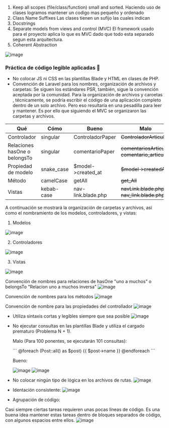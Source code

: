 1. Keep all scopes (file/class/function) small and sorted.
Haciendo uso de clases logramos mantener un codigo mas pequeño y ordenado
2. Class Name Suffixes
Las clases tienen un sufijo las cuales indican 
3. Docstrings 
4. Separate models from views and control (MVC)
El framework usado para el proyecto aplica lo que es MVC dado que todo esta separado segun esta arquitectura.
5. Coherent Abstraction

![image](https://user-images.githubusercontent.com/38531618/185838720-4a146350-97cf-4d08-b022-701adac3a4a9.png)


### **Práctica de código legible aplicadas 🤖**
* No colocar JS ni CSS en las plantillas Blade y HTML en clases de PHP.
* Convención de Laravel para los nombres, organización de archivos y carpetas: Se siguen los estándares PSR, también, sigue la convención aceptada por la comunidad. Para la organización de archivos y caroetas , técnicamente, se podría escribir el código de una aplicación completo dentro de un solo archivo. Pero eso resultaría en una pesadilla para leer y mantener. Es por ello que siguiendo el MVC se organizaron las carpetas y archivos.

Qué | Cómo | Bueno | Malo
------------ | ------------- | ------------- | -------------
Controlador | singular | ControladorPaper | ~~ControladorArticulos~~
Relaciones hasOne o belongsTo | singular | comentarioPaper | ~~comentariosArticulo, comentario_articulo~~
Propiedad de modelo | snake_case | $model->created_at | ~~$model->createdAt~~
Método | camelCase | getAll | ~~get_All~~
Vistas | kebab-case | nav-link.blade.php | ~~navLink.blade.php, nav_link.blade.php~~

A continuación se mostrará la organización de carpetas y archivos, así como el nombramiento de los modelos, controladores, y vistas:
1. Modelos

![image](https://user-images.githubusercontent.com/38531618/187097116-b5833ddb-f8a6-4ce8-ba21-02435f43a11c.png)

2. Controladores

![image](https://user-images.githubusercontent.com/38531618/187097087-a9d6e205-6f7b-471f-b753-ec4f013b8b2e.png)

3. Vistas

![image](https://user-images.githubusercontent.com/38531618/187097135-acb8f7fd-73ec-4616-b831-2a661ef6e0d0.png)


Convención de nombres para relaciones de hasOne "uno a muchos" o belongsTo "Relacion uno a muchos inversa"
![image](https://user-images.githubusercontent.com/38531618/187097220-aa74192e-f9dc-49ef-8b5a-87ce1e13593d.png)

Convención de nombres para los métodos
![image](https://user-images.githubusercontent.com/38531618/187097322-d51013ae-67c6-493f-8e45-06059c62f5b8.png)

Convención de nombre para las propiedades del controllador
![image](https://user-images.githubusercontent.com/38531618/187097515-9997599f-ef67-492f-8244-fd484abd5f9e.png)

* Utiliza sintaxis cortas y legibles siempre que sea posible
![image](https://user-images.githubusercontent.com/38531618/187097718-b975287a-e843-42b7-b477-e55fc214df64.png)

* No ejecutar consultas en las plantillas Blade y utiliza el cargado prematuro (Problema N + 1).

    Malo (Para 100 ponentes, se ejecutarán 101 consultas):
    
    ´´´
    @foreach (Post::all() as $post)
        {{ $post->name }}
    @endforeach
    ´´´
    
    Bueno:
    
    ![image](https://user-images.githubusercontent.com/38531618/187097912-fc54d778-187b-474d-8b5c-32f33162013a.png)
    ![image](https://user-images.githubusercontent.com/38531618/187097935-260541ee-3daa-4b87-8e24-c2fb9ae078a1.png)

* No colocar ningún tipo de lógica en los archivos de rutas.
![image](https://user-images.githubusercontent.com/38531618/187097969-b0e28b9d-80af-4143-85bb-92c293bc1eac.png)

* Identación consistente:
   ![image](https://user-images.githubusercontent.com/38531618/187098112-763f01d6-7806-4b62-96ae-72c86f89ffc0.png)

* Agrupación de código:

Casi siempre ciertas tareas requieren unas pocas líneas de código. Es una buena idea mantener estas tareas dentro de bloques separados de código, con algunos espacios entre ellos.
![image](https://user-images.githubusercontent.com/38531618/187098234-f09692f5-6056-4135-9e4c-4b5f8aeb67ef.png)
